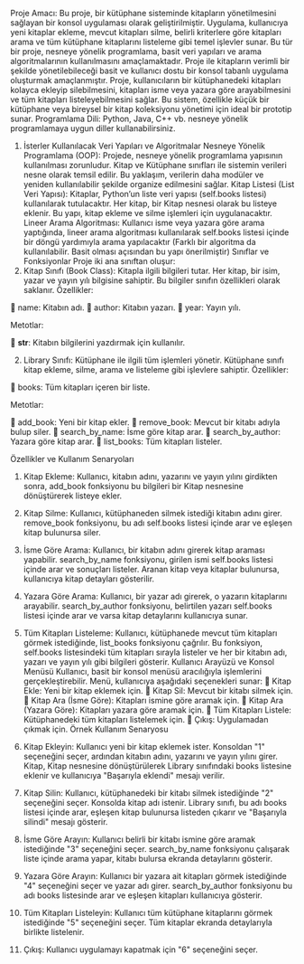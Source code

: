 Proje Amacı: Bu proje, bir kütüphane sisteminde kitapların yönetilmesini sağlayan bir konsol
uygulaması olarak geliştirilmiştir. Uygulama, kullanıcıya yeni kitaplar ekleme, mevcut kitapları silme,
belirli kriterlere göre kitapları arama ve tüm kütüphane kitaplarını listeleme gibi temel işlevler sunar.
Bu tür bir proje, nesneye yönelik programlama, basit veri yapıları ve arama algoritmalarının
kullanılmasını amaçlamaktadır.
Proje ile kitapların verimli bir şekilde yönetilebileceği basit ve kullanıcı dostu bir konsol tabanlı
uygulama oluşturmak amaçlanmıştır. Proje, kullanıcıların bir kütüphanedeki kitapları kolayca ekleyip
silebilmesini, kitapları isme veya yazara göre arayabilmesini ve tüm kitapları listeleyebilmesini sağlar.
Bu sistem, özellikle küçük bir kütüphane veya bireysel bir kitap koleksiyonu yönetimi için ideal bir
prototip sunar.
Programlama Dili: Python, Java, C++ vb. nesneye yönelik programlamaya uygun diller
kullanabilirsiniz.

1. İsterler
Kullanılacak Veri Yapıları ve Algoritmalar
Nesneye Yönelik Programlama (OOP): Projede, nesneye yönelik programlama yapısının
kullanılması zorunludur. Kitap ve Kütüphane sınıfları ile sistemin verileri nesne olarak temsil edilir. Bu
yaklaşım, verilerin daha modüler ve yeniden kullanılabilir şekilde organize edilmesini sağlar.
Kitap Listesi (List Veri Yapısı): Kitaplar, Python’un liste veri yapısı (self.books listesi) kullanılarak
tutulacaktır. Her kitap, bir Kitap nesnesi olarak bu listeye eklenir. Bu yapı, kitap ekleme ve silme
işlemleri için uygulanacaktır.
Lineer Arama Algoritması: Kullanıcı isme veya yazara göre arama yaptığında, lineer arama
algoritması kullanılarak self.books listesi içinde bir döngü yardımıyla arama yapılacaktır (Farklı bir
algoritma da kullanılabilir. Basit olması açısından bu yapı önerilmiştir)
Sınıflar ve Fonksiyonlar
Proje iki ana sınıftan oluşur:
1. Kitap Sınıfı (Book Class): Kitapla ilgili bilgileri tutar. Her kitap, bir isim, yazar ve yayın yılı
bilgisine sahiptir. Bu bilgiler sınıfın özellikleri olarak saklanır.
Özellikler:

 name: Kitabın adı.
 author: Kitabın yazarı.
 year: Yayın yılı.

Metotlar:

 __str__: Kitabın bilgilerini yazdırmak için kullanılır.

2. Library Sınıfı: Kütüphane ile ilgili tüm işlemleri yönetir. Kütüphane sınıfı kitap ekleme, silme,
arama ve listeleme gibi işlevlere sahiptir.
Özellikler:

 books: Tüm kitapları içeren bir liste.

Metotlar:

 add_book: Yeni bir kitap ekler.
 remove_book: Mevcut bir kitabı adıyla bulup siler.
 search_by_name: İsme göre kitap arar.
 search_by_author: Yazara göre kitap arar.
 list_books: Tüm kitapları listeler.

Özellikler ve Kullanım Senaryoları
1. Kitap Ekleme: Kullanıcı, kitabın adını, yazarını ve yayın yılını girdikten sonra, add_book
fonksiyonu bu bilgileri bir Kitap nesnesine dönüştürerek listeye ekler.
2. Kitap Silme: Kullanıcı, kütüphaneden silmek istediği kitabın adını girer. remove_book
fonksiyonu, bu adı self.books listesi içinde arar ve eşleşen kitap bulunursa siler.

3. İsme Göre Arama: Kullanıcı, bir kitabın adını girerek kitap araması yapabilir. search_by_name
fonksiyonu, girilen ismi self.books listesi içinde arar ve sonuçları listeler. Aranan kitap veya
kitaplar bulunursa, kullanıcıya kitap detayları gösterilir.
4. Yazara Göre Arama: Kullanıcı, bir yazar adı girerek, o yazarın kitaplarını arayabilir.
search_by_author fonksiyonu, belirtilen yazarı self.books listesi içinde arar ve varsa kitap
detaylarını kullanıcıya sunar.
5. Tüm Kitapları Listeleme: Kullanıcı, kütüphanede mevcut tüm kitapları görmek istediğinde,
list_books fonksiyonu çağrılır. Bu fonksiyon, self.books listesindeki tüm kitapları sırayla
listeler ve her bir kitabın adı, yazarı ve yayın yılı gibi bilgileri gösterir.
Kullanıcı Arayüzü ve Konsol Menüsü
Kullanıcı, basit bir konsol menüsü aracılığıyla işlemlerini gerçekleştirebilir. Menü, kullanıcıya aşağıdaki
seçenekleri sunar:
 Kitap Ekle: Yeni bir kitap eklemek için.
 Kitap Sil: Mevcut bir kitabı silmek için.
 Kitap Ara (İsme Göre): Kitapları ismine göre aramak için.
 Kitap Ara (Yazara Göre): Kitapları yazara göre aramak için.
 Tüm Kitapları Listele: Kütüphanedeki tüm kitapları listelemek için.
 Çıkış: Uygulamadan çıkmak için.
Örnek Kullanım Senaryosu
1. Kitap Ekleyin: Kullanıcı yeni bir kitap eklemek ister. Konsoldan &quot;1&quot; seçeneğini seçer, ardından
kitabın adını, yazarını ve yayın yılını girer. Kitap, Kitap nesnesine dönüştürülerek Library
sınıfındaki books listesine eklenir ve kullanıcıya &quot;Başarıyla eklendi&quot; mesajı verilir.
2. Kitap Silin: Kullanıcı, kütüphanedeki bir kitabı silmek istediğinde &quot;2&quot; seçeneğini seçer.
Konsolda kitap adı istenir. Library sınıfı, bu adı books listesi içinde arar, eşleşen kitap
bulunursa listeden çıkarır ve &quot;Başarıyla silindi&quot; mesajı gösterir.
3. İsme Göre Arayın: Kullanıcı belirli bir kitabı ismine göre aramak istediğinde &quot;3&quot; seçeneğini
seçer. search_by_name fonksiyonu çalışarak liste içinde arama yapar, kitabı bulursa ekranda
detaylarını gösterir.
4. Yazara Göre Arayın: Kullanıcı bir yazara ait kitapları görmek istediğinde &quot;4&quot; seçeneğini seçer
ve yazar adı girer. search_by_author fonksiyonu bu adı books listesinde arar ve eşleşen
kitapları kullanıcıya gösterir.
5. Tüm Kitapları Listeleyin: Kullanıcı tüm kütüphane kitaplarını görmek istediğinde &quot;5&quot;
seçeneğini seçer. Tüm kitaplar ekranda detaylarıyla birlikte listelenir.
6. Çıkış: Kullanıcı uygulamayı kapatmak için "6" seçeneğini seçer.

